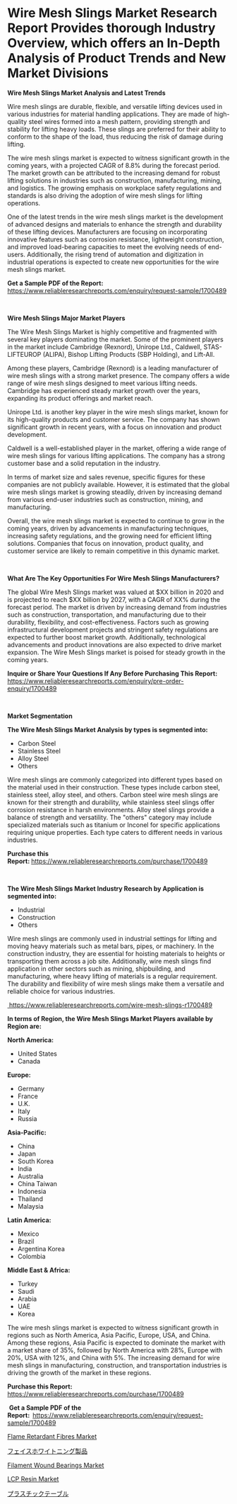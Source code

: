 <p><h1>Wire Mesh Slings Market Research Report Provides thorough Industry Overview, which offers an In-Depth Analysis of Product Trends and New Market Divisions</h1></p><p><strong>Wire Mesh Slings Market Analysis and Latest Trends</strong></p>
<p><p>Wire mesh slings are durable, flexible, and versatile lifting devices used in various industries for material handling applications. They are made of high-quality steel wires formed into a mesh pattern, providing strength and stability for lifting heavy loads. These slings are preferred for their ability to conform to the shape of the load, thus reducing the risk of damage during lifting.</p><p>The wire mesh slings market is expected to witness significant growth in the coming years, with a projected CAGR of 8.8% during the forecast period. The market growth can be attributed to the increasing demand for robust lifting solutions in industries such as construction, manufacturing, mining, and logistics. The growing emphasis on workplace safety regulations and standards is also driving the adoption of wire mesh slings for lifting operations.</p><p>One of the latest trends in the wire mesh slings market is the development of advanced designs and materials to enhance the strength and durability of these lifting devices. Manufacturers are focusing on incorporating innovative features such as corrosion resistance, lightweight construction, and improved load-bearing capacities to meet the evolving needs of end-users. Additionally, the rising trend of automation and digitization in industrial operations is expected to create new opportunities for the wire mesh slings market.</p></p>
<p><strong>Get a Sample PDF of the Report:&nbsp;</strong> <a href="https://www.reliableresearchreports.com/enquiry/request-sample/1700489">https://www.reliableresearchreports.com/enquiry/request-sample/1700489</a></p>
<p>&nbsp;</p>
<p><strong>Wire Mesh Slings Major Market Players</strong></p>
<p><p>The Wire Mesh Slings Market is highly competitive and fragmented with several key players dominating the market. Some of the prominent players in the market include Cambridge (Rexnord), Unirope Ltd., Caldwell, STAS-LIFTEUROP (ALIPA), Bishop Lifting Products (SBP Holding), and Lift-All.</p><p>Among these players, Cambridge (Rexnord) is a leading manufacturer of wire mesh slings with a strong market presence. The company offers a wide range of wire mesh slings designed to meet various lifting needs. Cambridge has experienced steady market growth over the years, expanding its product offerings and market reach.</p><p>Unirope Ltd. is another key player in the wire mesh slings market, known for its high-quality products and customer service. The company has shown significant growth in recent years, with a focus on innovation and product development.</p><p>Caldwell is a well-established player in the market, offering a wide range of wire mesh slings for various lifting applications. The company has a strong customer base and a solid reputation in the industry.</p><p>In terms of market size and sales revenue, specific figures for these companies are not publicly available. However, it is estimated that the global wire mesh slings market is growing steadily, driven by increasing demand from various end-user industries such as construction, mining, and manufacturing.</p><p>Overall, the wire mesh slings market is expected to continue to grow in the coming years, driven by advancements in manufacturing techniques, increasing safety regulations, and the growing need for efficient lifting solutions. Companies that focus on innovation, product quality, and customer service are likely to remain competitive in this dynamic market.</p></p>
<p>&nbsp;</p>
<p><strong>What Are The Key Opportunities For Wire Mesh Slings Manufacturers?</strong></p>
<p><p>The global Wire Mesh Slings market was valued at $XX billion in 2020 and is projected to reach $XX billion by 2027, with a CAGR of XX% during the forecast period. The market is driven by increasing demand from industries such as construction, transportation, and manufacturing due to their durability, flexibility, and cost-effectiveness. Factors such as growing infrastructural development projects and stringent safety regulations are expected to further boost market growth. Additionally, technological advancements and product innovations are also expected to drive market expansion. The Wire Mesh Slings market is poised for steady growth in the coming years.</p></p>
<p><strong>Inquire or Share Your Questions If Any Before Purchasing This Report:</strong> <a href="https://www.reliableresearchreports.com/enquiry/pre-order-enquiry/1700489">https://www.reliableresearchreports.com/enquiry/pre-order-enquiry/1700489</a></p>
<p>&nbsp;</p>
<p><strong>Market Segmentation</strong></p>
<p><strong>The Wire Mesh Slings Market Analysis by types is segmented into:</strong></p>
<p><ul><li>Carbon Steel</li><li>Stainless Steel</li><li>Alloy Steel</li><li>Others</li></ul></p>
<p><p>Wire mesh slings are commonly categorized into different types based on the material used in their construction. These types include carbon steel, stainless steel, alloy steel, and others. Carbon steel wire mesh slings are known for their strength and durability, while stainless steel slings offer corrosion resistance in harsh environments. Alloy steel slings provide a balance of strength and versatility. The "others" category may include specialized materials such as titanium or Inconel for specific applications requiring unique properties. Each type caters to different needs in various industries.</p></p>
<p><strong>Purchase this Report:&nbsp;</strong><a href="https://www.reliableresearchreports.com/purchase/1700489">https://www.reliableresearchreports.com/purchase/1700489</a></p>
<p>&nbsp;</p>
<p><strong>The Wire Mesh Slings Market Industry Research by Application is segmented into:</strong></p>
<p><ul><li>Industrial</li><li>Construction</li><li>Others</li></ul></p>
<p><p>Wire mesh slings are commonly used in industrial settings for lifting and moving heavy materials such as metal bars, pipes, or machinery. In the construction industry, they are essential for hoisting materials to heights or transporting them across a job site. Additionally, wire mesh slings find application in other sectors such as mining, shipbuilding, and manufacturing, where heavy lifting of materials is a regular requirement. The durability and flexibility of wire mesh slings make them a versatile and reliable choice for various industries.</p></p>
<p><a href="https://www.reliableresearchreports.com/wire-mesh-slings-r1700489">&nbsp;https://www.reliableresearchreports.com/wire-mesh-slings-r1700489</a></p>
<p><strong>In terms of Region, the Wire Mesh Slings Market Players available by Region are:</strong></p>
<p>
    <p> <strong> North America: </strong>
        <ul>
            <li>United States</li>
            <li>Canada</li>
        </ul>
        </p> 
    <p> <strong> Europe: </strong>
        <ul>
            <li>Germany</li>
            <li>France</li>
            <li>U.K.</li>
            <li>Italy</li>
            <li>Russia</li>
        </ul>
        </p> 
    <p> <strong> Asia-Pacific: </strong>
        <ul>
            <li>China</li>
            <li>Japan</li>
            <li>South Korea</li>
            <li>India</li>
            <li>Australia</li>
            <li>China Taiwan</li>
            <li>Indonesia</li>
            <li>Thailand</li>
            <li>Malaysia</li>
        </ul>
        </p> 
    <p> <strong> Latin America: </strong>
        <ul>
            <li>Mexico</li>
            <li>Brazil</li>
            <li>Argentina Korea</li>
            <li>Colombia</li>
        </ul>
        </p> 
    <p> <strong> Middle East & Africa: </strong>
        <ul>
            <li>Turkey</li>
            <li>Saudi</li>
            <li>Arabia</li>
            <li>UAE</li>
            <li>Korea</li>
        </ul>
    </p>
    </p>
<p><p>The wire mesh slings market is expected to witness significant growth in regions such as North America, Asia Pacific, Europe, USA, and China. Among these regions, Asia Pacific is expected to dominate the market with a market share of 35%, followed by North America with 28%, Europe with 20%, USA with 12%, and China with 5%. The increasing demand for wire mesh slings in manufacturing, construction, and transportation industries is driving the growth of the market in these regions.</p></p>
<p><strong>Purchase this Report: </strong><a href="https://www.reliableresearchreports.com/purchase/1700489">https://www.reliableresearchreports.com/purchase/1700489</a></p>
<p>&nbsp;<strong>Get a Sample PDF of the Report:&nbsp;&nbsp;</strong><a href="https://www.reliableresearchreports.com/enquiry/request-sample/1700489">https://www.reliableresearchreports.com/enquiry/request-sample/1700489</a></p>
<p><strong></strong></p>
<p><p><a href="https://issuu.com/reportprime-2/docs/flame-retardant-fibres-market-size-2030.pptx">Flame Retardant Fibres Market</a></p><p><a href="https://github.com/mathieurico66/Market-Research-Report-List-1/blob/main/751560527628.md">フェイスホワイトニング製品</a></p><p><a href="https://github.com/myacatherineblakecaczo9vcsw/Market-Research-Report-List-2/blob/main/filament-wound-bearings-market.md">Filament Wound Bearings Market</a></p><p><a href="https://issuu.com/reportprime-2/docs/lcp-resin-market-size-2030.pptx">LCP Resin Market</a></p><p><a href="https://github.com/ycmtqqhvk3273/Market-Research-Report-List-1/blob/main/993371227627.md">プラスチックテーブル</a></p></p>